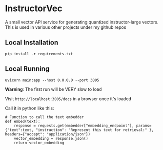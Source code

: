 # InstructorVec

A small vector API service for generating quantized instructor-large vectors.  This is used in various other projects under my github repos

## Local Installation

```
pip install -r requirements.txt
```

## Local Running

```
uvicorn main:app --host 0.0.0.0 --port 3005
```

**Warning**: The first run will be VERY slow to load

Visit `http://localhost:3005/docs` in a browser once it's loaded

Call it in python like this:

```
# Function to call the text embedder
def embed(text):
    response = requests.get(embedder["embedding_endpoint"], params={"text":text, "instruction": "Represent this text for retrieval:" }, headers={"accept": "application/json"})
    vector_embedding = response.json()
    return vector_embedding
```
